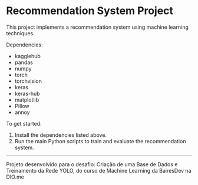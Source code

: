 # Recommendation System Project

This project implements a recommendation system using machine learning techniques.

Dependencies:
- kagglehub
- pandas
- numpy
- torch
- torchvision
- keras
- keras-hub
- matplotlib
- Pillow
- annoy

To get started:
1. Install the dependencies listed above.
2. Run the main Python scripts to train and evaluate the recommendation system.


---------

Projeto desenvolvido para o desafio: Criação de uma Base de Dados e Treinamento da Rede YOLO, do curso de Machine Learning da BairesDev na DIO.me
